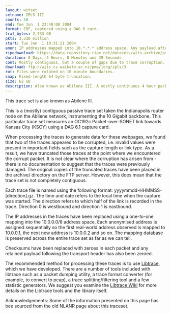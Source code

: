 ```yaml
---
layout: witset
setname: IPLS III
counts: 50
end: Tue Jun  1 23:40:00 2004
format: ERF, captured using a DAG 6 card.
traf_bytes: 2,733 GB
pkts: 3,310 million
start: Tue Jun  1 19:31:21 2004
anon: IP addresses mapped into 10.*.*.* address space. Any payload after the transport header has been zeroed. Checksums have also been replaced.
ripedownload: https://data-repository.ripe.net/datasets/wits-archive/pma/long/ipls/3
duration: 0 Days, 4 Hours, 8 Minutes and 39 Seconds
cont: Mostly contiguous, but a couple of gaps due to trace corruption.
download: ftp://wits.cs.waikato.ac.nz/pma/long/ipls/3
rot: Files were rotated on 10 minute boundaries.
snap: Fixed-length 64 byte truncation.
size: 62 GB
description: Also known as Abilene III. A mostly continuous 4 hour packet header trace taken in June 2004 from the Indianapolis router node on the Abilene network.
---
```


This trace set is also known as Abilene III.

This is a (mostly) contiguous passive trace set taken the Indianapolis router
node on the Abilene network, instrumenting the 10 Gigabit backbone. This
particular trace set measures an OC192c Packet-over-SONET link towards Kansas
City (KSCY) using a DAG 6.1 capture card.

When processing the traces to generate data for these webpages, we found that
two of the traces appeared to be corrupted, i.e. invalid values were present
in important fields such as the capture length or link type. As a result, we 
have truncated those traces at the point where we encountered the corrupt
packet. It is not clear where the corruption has arisen from - there is no
documentation to suggest that the traces were previously damaged. The original
copies of the truncated traces have been placed in the archive/ directory on
the FTP server. However, this does mean that the trace set is not completely
contiguous.

Each trace file is named using the following format:
yyyymmdd-HHMMSS-[direction].gz. The time and date refers to the local time
when the capture was started. The direction refers to which half of the link is
recorded in the trace. Direction 0 is westbound and direction 1 is eastbound.

The IP addresses in the traces have been replaced using a one-to-one mapping
into the 10.0.0.0/8 address space. Each anonymised address is assigned
sequentially so the first real-world address observed is mapped to 10.0.0.1,
the next new address is 10.0.0.2 and so on. The mapping database is preserved
across the entire trace set as far as we can tell.

Checksums have been replaced with zeroes in each packet and any retained payload
following the transport header has also been zeroed.

The recommended method for processing these traces is to use
<a href="https://github.com/LibtraceTeam/libtrace">Libtrace</a>,
which we have developed. There are a number of tools included with libtrace
such as a packet dumping utility, a trace format converter (for example, to
convert to pcap), a trace splitting/filtering tool and a few statistic
generators. We suggest you examine the
<a href="https://github.com/LibtraceTeam/libtrace/wiki">Libtrace Wiki</a> for more details
on the Libtrace tools and the library itself.

Acknowledgements: Some of the information presented on this page has bee
sourced from the old NLANR page about this traceset.

